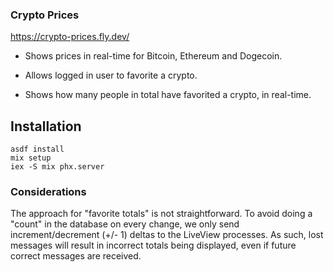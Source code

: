 ### Crypto Prices

https://crypto-prices.fly.dev/

- Shows prices in real-time for Bitcoin, Ethereum and Dogecoin.

- Allows logged in user to favorite a crypto.

- Shows how many people in total have favorited a crypto, in real-time.

## Installation

```
asdf install
mix setup
iex -S mix phx.server
```

### Considerations

The approach for "favorite totals" is not straightforward.
To avoid doing a "count" in the database on every change,
we only send increment/decrement (+/- 1) deltas to
the LiveView processes. 
As such, lost messages will result in incorrect totals
being displayed, even if future correct messages are
received.
